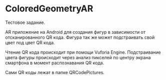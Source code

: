 # ColoredGeometryAR

Тестовое задание.

AR приложение на Android для создания фигур в зависимости от отсканированного QR кода. Фигура так же может подстраивать свой цвет под цвет QR кода. 

Чтение QR кода происходит при помощи Vuforia Engine. Подстраивание цвета фигуры происходит через анализ пикселей по центру экрана смартфона в момент распознавания QR кода. 

Сами QR коды лежат в папке QRCodePictures.
